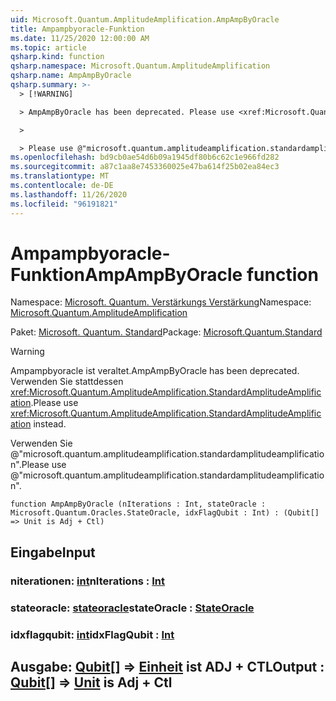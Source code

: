 ```yaml
---
uid: Microsoft.Quantum.AmplitudeAmplification.AmpAmpByOracle
title: Ampampbyoracle-Funktion
ms.date: 11/25/2020 12:00:00 AM
ms.topic: article
qsharp.kind: function
qsharp.namespace: Microsoft.Quantum.AmplitudeAmplification
qsharp.name: AmpAmpByOracle
qsharp.summary: >-
  > [!WARNING]

  > AmpAmpByOracle has been deprecated. Please use <xref:Microsoft.Quantum.AmplitudeAmplification.StandardAmplitudeAmplification> instead.

  >

  > Please use @"microsoft.quantum.amplitudeamplification.standardamplitudeamplification".
ms.openlocfilehash: bd9cb0ae54d6b09a1945df80b6c62c1e966fd282
ms.sourcegitcommit: a87c1aa8e7453360025e47ba614f25b02ea84ec3
ms.translationtype: MT
ms.contentlocale: de-DE
ms.lasthandoff: 11/26/2020
ms.locfileid: "96191821"
---
```

# <a name="ampampbyoracle-function"></a><span data-ttu-id="6683e-102">Ampampbyoracle-Funktion</span><span class="sxs-lookup"><span data-stu-id="6683e-102">AmpAmpByOracle function</span></span>

<span data-ttu-id="6683e-103">Namespace: [Microsoft. Quantum. Verstärkungs Verstärkung](xref:Microsoft.Quantum.AmplitudeAmplification)</span><span class="sxs-lookup"><span data-stu-id="6683e-103">Namespace: [Microsoft.Quantum.AmplitudeAmplification](xref:Microsoft.Quantum.AmplitudeAmplification)</span></span>

<span data-ttu-id="6683e-104">Paket: [Microsoft. Quantum. Standard](https://nuget.org/packages/Microsoft.Quantum.Standard)</span><span class="sxs-lookup"><span data-stu-id="6683e-104">Package: [Microsoft.Quantum.Standard](https://nuget.org/packages/Microsoft.Quantum.Standard)</span></span>


> [!WARNING]
> <span data-ttu-id="6683e-105">Ampampbyoracle ist veraltet.</span><span class="sxs-lookup"><span data-stu-id="6683e-105">AmpAmpByOracle has been deprecated.</span></span> <span data-ttu-id="6683e-106">Verwenden Sie stattdessen <xref:Microsoft.Quantum.AmplitudeAmplification.StandardAmplitudeAmplification>.</span><span class="sxs-lookup"><span data-stu-id="6683e-106">Please use <xref:Microsoft.Quantum.AmplitudeAmplification.StandardAmplitudeAmplification> instead.</span></span>
>
> <span data-ttu-id="6683e-107">Verwenden Sie @"microsoft.quantum.amplitudeamplification.standardamplitudeamplification".</span><span class="sxs-lookup"><span data-stu-id="6683e-107">Please use @"microsoft.quantum.amplitudeamplification.standardamplitudeamplification".</span></span>



```qsharp
function AmpAmpByOracle (nIterations : Int, stateOracle : Microsoft.Quantum.Oracles.StateOracle, idxFlagQubit : Int) : (Qubit[] => Unit is Adj + Ctl)
```


## <a name="input"></a><span data-ttu-id="6683e-108">Eingabe</span><span class="sxs-lookup"><span data-stu-id="6683e-108">Input</span></span>

### <a name="niterations--int"></a><span data-ttu-id="6683e-109">niterationen: [int](xref:microsoft.quantum.lang-ref.int)</span><span class="sxs-lookup"><span data-stu-id="6683e-109">nIterations : [Int](xref:microsoft.quantum.lang-ref.int)</span></span>




### <a name="stateoracle--stateoracle"></a><span data-ttu-id="6683e-110">stateoracle: [stateoracle](xref:Microsoft.Quantum.Oracles.StateOracle)</span><span class="sxs-lookup"><span data-stu-id="6683e-110">stateOracle : [StateOracle](xref:Microsoft.Quantum.Oracles.StateOracle)</span></span>




### <a name="idxflagqubit--int"></a><span data-ttu-id="6683e-111">idxflagqubit: [int](xref:microsoft.quantum.lang-ref.int)</span><span class="sxs-lookup"><span data-stu-id="6683e-111">idxFlagQubit : [Int](xref:microsoft.quantum.lang-ref.int)</span></span>





## <a name="output--qubit--unit--is-adj--ctl"></a><span data-ttu-id="6683e-112">Ausgabe: [Qubit](xref:microsoft.quantum.lang-ref.qubit)[] => [Einheit](xref:microsoft.quantum.lang-ref.unit)  ist ADJ + CTL</span><span class="sxs-lookup"><span data-stu-id="6683e-112">Output : [Qubit](xref:microsoft.quantum.lang-ref.qubit)[] => [Unit](xref:microsoft.quantum.lang-ref.unit)  is Adj + Ctl</span></span>

